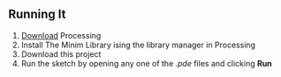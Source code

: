 ## Running It
1. [Download](https://processing.org/download/) Processing
2. Install The Minim Library ising the library manager in Processing
3. Download this project 
4. Run the sketch by opening any one of the *.pde* files and clicking **Run**

